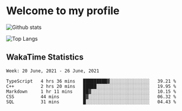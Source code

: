 # Welcome to my profile

![Github stats](https://github-readme-stats.vercel.app/api?username=xinthose&show_icons=true&theme=radical&count_private=true)

![Top Langs](https://github-readme-stats.vercel.app/api/top-langs/?username=xinthose)

## WakaTime Statistics
<!--START_SECTION:waka-->
```text
Week: 20 June, 2021 - 26 June, 2021

TypeScript   4 hrs 36 mins   █████████▓░░░░░░░░░░░░░░░   39.21 % 
C++          2 hrs 20 mins   █████░░░░░░░░░░░░░░░░░░░░   19.95 % 
Markdown     1 hr 11 mins    ██▓░░░░░░░░░░░░░░░░░░░░░░   10.15 % 
CSS          44 mins         █▓░░░░░░░░░░░░░░░░░░░░░░░   06.32 % 
SQL          31 mins         █░░░░░░░░░░░░░░░░░░░░░░░░   04.43 % 
```
<!--END_SECTION:waka-->

<!-- ![github contribution grid snake animation](https://raw.githubusercontent.com/xinthose/xinthose/dist/github-contribution-grid-snake.svg)

_generated with [Platane/snk](https://github.com/Platane/snk)_ -->
